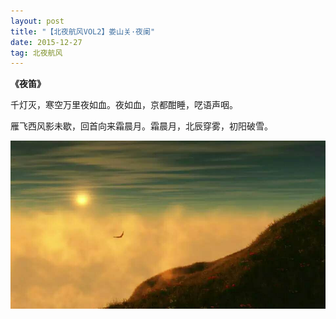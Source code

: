 ```yaml
---
layout: post
title: "【北夜航风VOL2】娄山关·夜阑"
date: 2015-12-27 
tag: 北夜航风 
---   
```


**《夜笛》**

千灯灭，寒空万里夜如血。夜如血，京都酣睡，呓语声咽。

雁飞西风影未歇，回首向来霜晨月。霜晨月，北辰穿雾，初阳破雪。

 ![](/images/posts/buaa/2.jpg)



